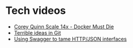 # Tech videos

- [Corey Quinn Scale 14x - Docker Must Die](https://youtu.be/LPqqoOm8y5s?t=3816)
- [Terrible ideas in Git](https://www.youtube.com/watch?v=jr4zQc3g1Ts&t=416)
- [Using Swagger to tame HTTP/JSON interfaces](https://www.youtube.com/watch?v=ybGrm73dXow)
